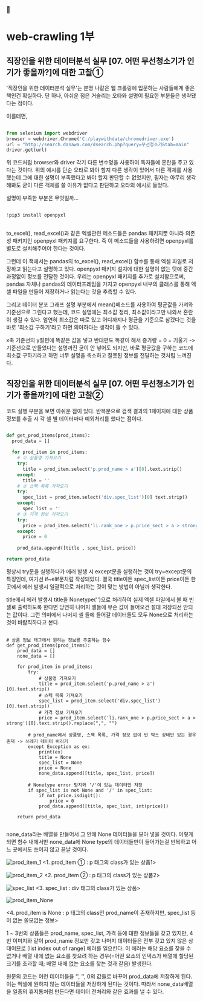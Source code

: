 ### 🤔

web-crawling 1부
=====================================================================================================================================

직장인을 위한 데이터분석 실무 [07. 어떤 무선청소기가 인기가 좋을까?]에 대한 고찰① 
-------------------------------------------------------------------------------------

  '직장인을 위한 데이터분석 실무'는 분명 나같은 웹 크롤링에 입문하는 사람들에게 좋은 책인건 확실하다. 단 하나, 아쉬운 점은 거슬리는 오타와 설명이 필요한 부분들은 생략됐다는 점이다.
 
 이를테면, 
 
```python
  
from selenium import webdriver
browser = webdriver.Chrome('C:/playwithdata/chromedriver.exe')
url = "http://search.danawa.com/dsearch.php?query=무선청소기&tab=main"  
driver.get(url)

```

위 코드처럼 browser와 driver 각기 다른 변수명을 사용하여 독자들에 혼란을 주고 있다는 것이다. 위의 예시를 단순 오타로 봐야 할지 다른 생각이 있어서 다른 객체를 사용했는데 그에 대한 설명이 부족했다고 봐야 할지 판단할 수 없었지만, 필자는 아무리 생각해봐도 굳이 다른 객체를 쓸 이유가 없다고 판단하고 오타의 예시로 들었다.

 설명이 부족한 부분은 무엇일까...
 
```python
 
!pip3 install openpyxl
  
```
 
 to_excel(), read_excel()과 같은 엑셀관련 메소드들은 pandas 패키지뿐 아니라 의존성 패키지인 openpyxl 패키지를 요구한다. 즉 이 메소드들을 사용하려면 openpyxl를 별도로 설치해주어야 한다는 것이다. 
 
  그런데 이 책에서는 pandas의 to_excel(), read_excel() 함수를 통해 엑셀 파일로 저장하고 읽는다고 설명하고 있다. openpyxl 패키지 설치에 대한 설명이 없는 탓에 중간 과정없이 정보를 전달한 것이다. 우리는 openpyxl 패키지를 추가로 설치함으로써, pandas 자체나 pandas의 데이터프레임을 가지고 openpyxl 내부의 클래스를 통해 엑셀 파일을 만들어 저장하거나 읽는다는 것을 추측할 수 있다.  
 
 그리고 데이터 분포 그래프 설명 부분에서 mean()메소드를 사용하여 평균값을 가져와 기준선으로 그린다고 했는데, 코드 설명에는 최소값 정리, 최소값이라고만 나와서 혼란이 생길 수 있다. 엄연히 최소값은 따로 있고 어디까지나 평균을 기준으로 삼겠다는 것을 바로 '최소값 구하기'라고 하면 의아하다는 생각이 들 수 있다. 
 
 x축 기준선의 y절편에 똑같은 값을 넣고 반대편도 똑같이 해서 증가량 = 0 = 기울기 -> 기준선으로 만들었다는 설명까진 굳이 안 넣어도 되지만, 바로 평균값을 구하는 코드에 최소값 구하기라고 하면 너무 설명을 축소하고 잘못된 정보를 전달하는 것처럼 느껴진다.  

직장인을 위한 데이터분석 실무 [07. 어떤 무선청소기가 인기가 좋을까?]에 대한 고찰②
-------------------------------------------------------------------------------------

  코드 실행 부분을 보면 아쉬운 점이 있다. 반복문으로 검색 결과의 1페이지에 대한 상품 정보를 추출 시 각 셀 별 데이터마다 예외처리를 했다는 점이다. 
  
```python

def get_prod_items(prod_items): 
  prod_data = []
  
  for prod_item in prod_items: 
    # ① 상품명 가져오기 
    try: 
      title = prod_item.select('p.prod_name > a')[0].text.strip() 
    except: 
      title = ''
    # ② 스펙 목록 가져오기 
    try: 
      spec_list = prod_item.select('div.spec_list')[0] text.strip() 
    except: 
      spec_list = '' 
    # ③ 가격 정보 가져오기 
    try: 
      price = prod_item.select('li.rank_one > p.price_sect > a > strong')[0].text.strip().replace(",", "") 
    except: 
      price = 0 
    
    prod_data.append([title , spec_list, price]) 

return prod_data
```
 
 평상시 try문을 실행하다가 에러 발생 시 except문을 실행하는 것이 try~except문의 특징인데, 여기선 if~elif문처럼 작성돼있다. 결국 title이든 spec_list이든 price이든 한 곳에서 에러 발생시 일괄적으로 처리하는 것이 맞는 방법이 아닐까 생각한다. 
 
 title에서 에러 발생시 title을 Nonetype('')으로 처리하여 실제 엑셀 파일에서 볼 때 빈 셀로 출력하도록 한다면 당연히 나머지 셀들에 무슨 값이 들어오건 절대 저장되선 안되는 값이다. 그런 의미에서 나머지 셀 들에 들어갈 데이터들도 모두 None으로 처리하는 것이 바람직하다고 본다.

```python3

# 상품 정보 태그에서 원하는 정보를 추출하는 함수
def get_prod_items(prod_items):
    prod_data = []
    none_data = []
    
    for prod_item in prod_items:
        try: 
            # 상품명 가져오기
            title = prod_item.select('p.prod_name > a')[0].text.strip()
            # 스펙 목록 가져오기
            spec_list = prod_item.select('div.spec_list')[0].text.strip()
            # 가격 정보 가져오기
            price = prod_item.select('li.rank_one > p.price_sect > a > strong')[0].text.strip().replace(",", "")
        
        # prod_name에서 상품명, 스펙 목록, 가격 정보 없이 빈 박스 상태만 있는 경우 존재 -> 쓰레기 데이터 버리기
        except Exception as ex:
            print(ex)
            title = None
            spec_list = None
            price = None
            none_data.append([title, spec_list, price])
            
        # Nonetype error 방지와 '/'이 있는 데이터만 저장
        if spec_list is not None and '/' in spec_list:   
            if not price.isdigit():
                price = 0
            prod_data.append([title, spec_list, int(price)])
            
    return prod_data
    
 ```
  none_data라는 배열을 만들어서 그 안에 None 데이터들을 모아 넣을 것이다. 이렇게 되면 함수 내에서만 none_data에 None type의 데이터들만이 들어가는걸 반복하고 어느 곳에서도 쓰이지 않고 끝날 것이다. 

![prod_item_1](https://user-images.githubusercontent.com/43712685/130160921-5961a5ab-a664-4ff8-99e6-dd66115201d4.png)
<1. prod_item ① : p 태그의 class가 있는 상품1>

![prod_item_2](https://user-images.githubusercontent.com/43712685/130225210-c2b51eef-8594-44b7-9770-29d53e509f54.png)
<2. prod_item ② : p 태그의 class가 있는 상품2>

![spec_list](https://user-images.githubusercontent.com/43712685/130225288-7047895b-8ba8-4502-a323-bd19677aaba2.png)
<3. spec_list : div 태그의 class가 있는 상품>

![prod_item_None](https://user-images.githubusercontent.com/43712685/130225559-59740ce8-2702-4138-9f04-8903157e1599.png)

<4. prod_item is None : p 태그의 class인 prod_name이 존재하지만, spec_list 등이 없는 쓸모없는 정보>

1 ~ 3번의 상품들은 prod_name, spec_list, 가격 등에 대한 정보들을 갖고 있지만, 4번 이미지와 같이 prod_name 정보만 갖고 나머지 데이터들은 전부 갖고 있지 않은 상태이므로
[list index out of range] 에러를 일으킨다. 이 에러는 해당 요소를 찾을 수 없거나 배열 내에 없는 요소를 찾으려 하는 경우(=어떤 요소의 인덱스가 배열에 할당된 크기를 초과할 때; 배열 내에 없는 요소를 찾는 것과 같음) 발생한다. 

 원문의 코드는 이런 데이터들을 '', '', 0의 값들로 바꾸어 prod_data에 저장하게 된다. 이는 엑셀에 원하지 않는 데이터들을 저장하게 된다는 것이다. 따라서 none_data배열을 일종의 휴지통처럼 만든다면 데이터 전처리와 같은 효과를 낼 수 있다.
